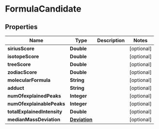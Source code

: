 

# FormulaCandidate



## Properties

| Name | Type | Description | Notes |
|------------ | ------------- | ------------- | -------------|
|**siriusScore** | **Double** |  |  [optional] |
|**isotopeScore** | **Double** |  |  [optional] |
|**treeScore** | **Double** |  |  [optional] |
|**zodiacScore** | **Double** |  |  [optional] |
|**molecularFormula** | **String** |  |  [optional] |
|**adduct** | **String** |  |  [optional] |
|**numOfexplainedPeaks** | **Integer** |  |  [optional] |
|**numOfexplainablePeaks** | **Integer** |  |  [optional] |
|**totalExplainedIntensity** | **Double** |  |  [optional] |
|**medianMassDeviation** | [**Deviation**](Deviation.md) |  |  [optional] |



